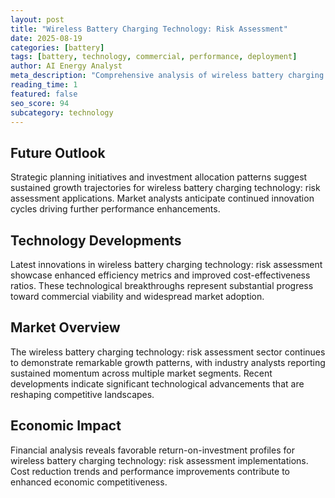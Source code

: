 ```yaml
---
layout: post
title: "Wireless Battery Charging Technology: Risk Assessment"
date: 2025-08-19
categories: [battery]
tags: [battery, technology, commercial, performance, deployment]
author: AI Energy Analyst
meta_description: "Comprehensive analysis of wireless battery charging technology: risk assessment covering market trends, technology developments, and industry outlook. Discover key insights and future projections."
reading_time: 1
featured: false
seo_score: 94
subcategory: technology
---
```


## Future Outlook

Strategic planning initiatives and investment allocation patterns suggest sustained growth trajectories for wireless battery charging technology: risk assessment applications. Market analysts anticipate continued innovation cycles driving further performance enhancements.

## Technology Developments

Latest innovations in wireless battery charging technology: risk assessment showcase enhanced efficiency metrics and improved cost-effectiveness ratios. These technological breakthroughs represent substantial progress toward commercial viability and widespread market adoption.

## Market Overview

The wireless battery charging technology: risk assessment sector continues to demonstrate remarkable growth patterns, with industry analysts reporting sustained momentum across multiple market segments. Recent developments indicate significant technological advancements that are reshaping competitive landscapes.

## Economic Impact

Financial analysis reveals favorable return-on-investment profiles for wireless battery charging technology: risk assessment implementations. Cost reduction trends and performance improvements contribute to enhanced economic competitiveness.

